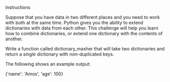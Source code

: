 Instructions

Suppose that you have data in two different places and you need to work with both at the same time. Python gives you the ability to extend dictionaries with data from each other. This challenge will help you learn how to combine dictionaries, or extend one dictionary with the contents of another.

Write a function called dictionary_masher that will take two dictionaries and return a single dictionary with non-duplicated keys.

The following shows an example output:

{'name': 'Amos', 'age': 100}